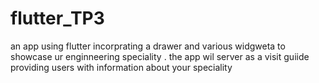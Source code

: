 # flutter_TP3
an app using flutter incorprating a drawer and various widgweta to showcase ur  enginneering speciality . the app wil server as a visit guiide providing users with information about your speciality 
